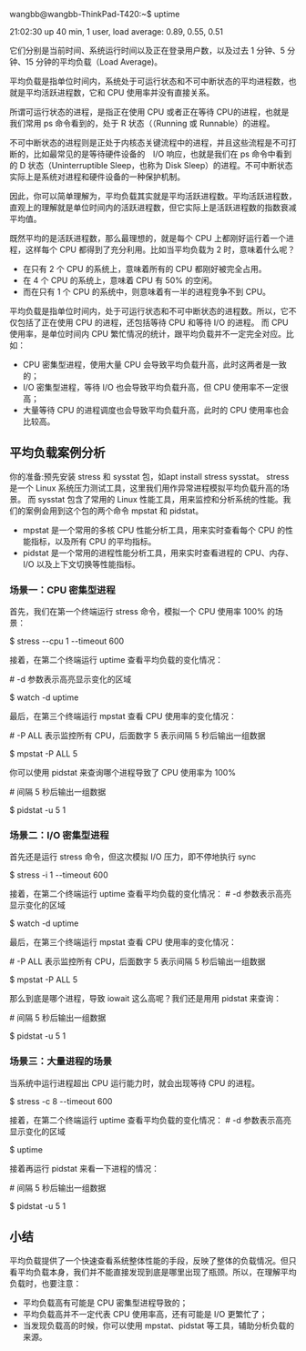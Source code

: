 wangbb@wangbb-ThinkPad-T420:~$ uptime

21:02:30 up 40 min,  1 user,  load average: 0.89, 0.55, 0.51

它们分别是当前时间、系统运行时间以及正在登录用户数，以及过去 1 分钟、5 分钟、15 分钟的平均负载（Load Average)。

平均负载是指单位时间内，系统处于可运行状态和不可中断状态的平均进程数，也就是平均活跃进程数，它和 CPU 使用率并没有直接关系。

所谓可运行状态的进程，是指正在使用 CPU 或者正在等待 CPU的进程，也就是我们常用 ps 命令看到的，处于 R 状态（（Running 或 Runnable）的进程。

不可中断状态的进程则是正处于内核态关键流程中的进程，并且这些流程是不可打断的，比如最常见的是等待硬件设备的　I/O 响应，也就是我们在 ps 命令中看到的 D 状态（Uninterruptible Sleep，也称为 Disk Sleep）的进程。不可中断状态实际上是系统对进程和硬件设备的一种保护机制。

因此，你可以简单理解为，平均负载其实就是平均活跃进程数。平均活跃进程数，直观上的理解就是单位时间内的活跃进程数，但它实际上是活跃进程数的指数衰减平均值。

既然平均的是活跃进程数，那么最理想的，就是每个 CPU 上都刚好运行着一个进程，这样每个 CPU 都得到了充分利用。比如当平均负载为 2 时，意味着什么呢？
- 在只有 2 个 CPU 的系统上，意味着所有的 CPU 都刚好被完全占用。
- 在 4 个 CPU 的系统上，意味着 CPU 有 50% 的空闲。
- 而在只有 1 个 CPU 的系统中，则意味着有一半的进程竞争不到 CPU。

平均负载是指单位时间内，处于可运行状态和不可中断状态的进程数。所以，它不仅包括了正在使用 CPU 的进程，还包括等待 CPU 和等待 I/O 的进程。
而 CPU 使用率，是单位时间内 CPU 繁忙情况的统计，跟平均负载并不一定完全对应。比如：
- CPU 密集型进程，使用大量 CPU 会导致平均负载升高，此时这两者是一致的；
- I/O 密集型进程，等待 I/O 也会导致平均负载升高，但 CPU 使用率不一定很高；
- 大量等待 CPU 的进程调度也会导致平均负载升高，此时的 CPU 使用率也会比较高。

## 平均负载案例分析

你的准备:预先安装 stress 和 sysstat 包，如apt install stress sysstat。
stress 是一个 Linux 系统压力测试工具，这里我们用作异常进程模拟平均负载升高的场景。
而 sysstat 包含了常用的 Linux 性能工具，用来监控和分析系统的性能。我们的案例会用到这个包的两个命令 mpstat 和 pidstat。
- mpstat 是一个常用的多核 CPU 性能分析工具，用来实时查看每个 CPU 的性能指标，以及所有 CPU 的平均指标。
- pidstat 是一个常用的进程性能分析工具，用来实时查看进程的 CPU、内存、I/O 以及上下文切换等性能指标。

### 场景一：CPU 密集型进程

首先，我们在第一个终端运行 stress 命令，模拟一个 CPU 使用率 100% 的场景：

$ stress --cpu 1 --timeout 600

接着，在第二个终端运行 uptime 查看平均负载的变化情况：

\# -d 参数表示高亮显示变化的区域

$ watch -d uptime

最后，在第三个终端运行 mpstat 查看 CPU 使用率的变化情况：

\# -P ALL 表示监控所有 CPU，后面数字 5 表示间隔 5 秒后输出一组数据

$ mpstat -P ALL 5

你可以使用 pidstat 来查询哪个进程导致了 CPU 使用率为 100%

\# 间隔 5 秒后输出一组数据

$ pidstat -u 5 1

### 场景二：I/O 密集型进程
首先还是运行 stress 命令，但这次模拟 I/O 压力，即不停地执行 sync

$ stress -i 1 --timeout 600

接着，在第二个终端运行 uptime 查看平均负载的变化情况：
\# -d 参数表示高亮显示变化的区域

$ watch -d uptime

最后，在第三个终端运行 mpstat 查看 CPU 使用率的变化情况：

\# -P ALL 表示监控所有 CPU，后面数字 5 表示间隔 5 秒后输出一组数据

$ mpstat -P ALL 5

那么到底是哪个进程，导致 iowait 这么高呢？我们还是用用 pidstat 来查询：

\# 间隔 5 秒后输出一组数据

$ pidstat -u 5 1

### 场景三：大量进程的场景
当系统中运行进程超出 CPU 运行能力时，就会出现等待 CPU 的进程。

$ stress -c 8 --timeout 600

接着，在第二个终端运行 uptime 查看平均负载的变化情况：
\# -d 参数表示高亮显示变化的区域

$ uptime

接着再运行 pidstat 来看一下进程的情况：

\# 间隔 5 秒后输出一组数据

$ pidstat -u 5 1

## 小结
平均负载提供了一个快速查看系统整体性能的手段，反映了整体的负载情况。但只看平均负载本身，我们并不能直接发现到底是哪里出现了瓶颈。所以，在理解平均负载时，也要注意：
- 平均负载高有可能是 CPU 密集型进程导致的；
- 平均负载高并不一定代表 CPU 使用率高，还有可能是 I/O 更繁忙了；
- 当发现负载高的时候，你可以使用 mpstat、pidstat 等工具，辅助分析负载的来源。

